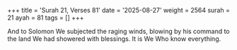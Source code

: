 +++
title = 'Surah 21, Verses 81'
date = '2025-08-27'
weight = 2564
surah = 21
ayah = 81
tags = []
+++

And to Solomon We subjected the raging winds, blowing by his command to the land We had showered with blessings. It is We Who know everything.